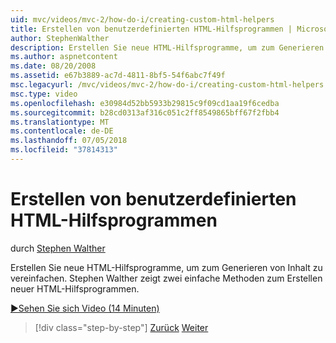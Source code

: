 ```yaml
---
uid: mvc/videos/mvc-2/how-do-i/creating-custom-html-helpers
title: Erstellen von benutzerdefinierten HTML-Hilfsprogrammen | Microsoft-Dokumentation
author: StephenWalther
description: Erstellen Sie neue HTML-Hilfsprogramme, um zum Generieren von Inhalt zu vereinfachen. Stephen Walther zeigt zwei einfache Methoden zum Erstellen neuer HTML-Hilfsprogrammen.
ms.author: aspnetcontent
ms.date: 08/20/2008
ms.assetid: e67b3889-ac7d-4811-8bf5-54f6abc7f49f
msc.legacyurl: /mvc/videos/mvc-2/how-do-i/creating-custom-html-helpers
msc.type: video
ms.openlocfilehash: e30984d52bb5933b29815c9f09cd1aa19f6cedba
ms.sourcegitcommit: b28cd0313af316c051c2ff8549865bff67f2fbb4
ms.translationtype: MT
ms.contentlocale: de-DE
ms.lasthandoff: 07/05/2018
ms.locfileid: "37814313"
---
```

<a name="creating-custom-html-helpers"></a>Erstellen von benutzerdefinierten HTML-Hilfsprogrammen
====================
durch [Stephen Walther](https://github.com/StephenWalther)

Erstellen Sie neue HTML-Hilfsprogramme, um zum Generieren von Inhalt zu vereinfachen. Stephen Walther zeigt zwei einfache Methoden zum Erstellen neuer HTML-Hilfsprogrammen.

[&#9654;Sehen Sie sich Video (14 Minuten)](https://channel9.msdn.com/Blogs/ASP-NET-Site-Videos/creating-custom-html-helpers)

> [!div class="step-by-step"]
> [Zurück](creating-unit-tests-for-aspnet-mvc-applications.md)
> [Weiter](creating-model-classes-with-linq-to-sql.md)
